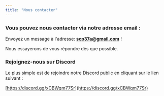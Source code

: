 ```yaml
---
title: "Nous contacter"
---
```


### Vous pouvez nous contacter via notre adresse email : 

Envoyez un message à l'adresse: [**scp37a@gmail.com**](mailto://scp37a@gmail.com) !

Nous essayerons de vous répondre dès que possible.

### Rejoignez-nous sur Discord

Le plus simple est de rejoindre notre Discord public en cliquant sur le lien suivant : 

[https://discord.gg/xCBWqm77Sr](https://discord.gg/xCBWqm77Sr)